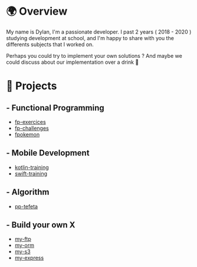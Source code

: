 # <a name='TOC'>🌍 Overview</a>

  My name is Dylan, I'm a passionate developer. I past 2 years ( 2018 - 2020 ) studying development at school, and I'm happy to share with you the differents subjects that I worked on.

Perhaps you could try to implement your own solutions ? And maybe we could discuss about our implementation over a drink 🍹 

# <a name='TOC'>🚀 Projects</a>

## - Functional Programming
- [fp-exercices](projects/fp-exercises)
- [fp-challenges](projects/fp-challenges)
- [fpokemon](projects/fpokemon)

## - Mobile Development
- [kotlin-training](projects/kotlin-training)
- [swift-training](projects/swift-training)

## - Algorithm
- [pp-tefeta](projects/pp-tefeta)

## - Build your own X
- [my-ftp](projects/my-ftp)
- [my-orm](projects/my-orm)
- [my-s3](projects/my-s3)
- [my-express](projects/my-express)
